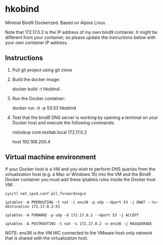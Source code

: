 # hkobind
Minimal Bind9 Dockerized. Based on Alpine Linux.

Note that 172.17.0.2 is the IP address of my own bind9 container. It might be different from your container, so please update the instructions below with your own container IP address.

## Instructions

1. Pull git project using git clone

2. Build the docker image: 

	docker build -t hkobind .
	
3. Run the Docker container: 

	docker run -it -p 53:53 hkobind

4. Test that the bind9 DNS server is working by opening a terminal on your Docker host and execute the following commands: 

	nslookup core.testlab.local 172.17.0.2

	host 192.168.200.4

## Virtual machine environment

If your Docker host is a VM and you wish to perform DNS queries from the virtualization host (e.g. a Mac or Windows 10) into the VM and the Bind9 Docker container you must add these iptables rules inside the Docker host VM:

	sysctl net.ipv4.conf.all.forwarding=1

	iptables -A PREROUTING -t nat -i ens36 -p udp --dport 53 -j DNAT --to-destination 172.17.0.2:53

	iptables -A FORWARD -p udp -d 172.17.0.2 --dport 53 -j ACCEPT

	iptables -A POSTROUTING -t nat -s 172.17.0.2 -o ens36 -j MASQUERADE

NOTE: ens36 is the VM NIC connected to the VMware host-only network that is shared with the virtualization host.